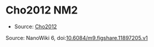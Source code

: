 <a name="material" />

# Cho2012 NM2
<script type="application/ld+json">
  {
    "@context": "https://schema.org/",
    "@type": "ChemicalSubstance",
    "@id": "https://egonw.github.io/nanowiki/nanowiki189.html#material",
    "http://purl.org/dc/terms/conformsTo":
      {
        "@type": "CreativeWork",
        "@id": "https://bioschemas.org/profiles/ChemicalSubstance/0.4-RELEASE/"
      },
    "identfier": "189",
    "name": "Cho2012 NM2",
    "url": "https://egonw.github.io/nanowiki/nanowiki189.html#material",
    "sameAs": "http://127.0.0.1/mediawiki/index.php/Special:URIResolver/Cho2012_NM2"
  }
</script>


* Source: [Cho2012](Cho2012.md)


Source: NanoWiki 6, doi:[10.6084/m9.figshare.11897205.v1](https://doi.org/10.6084/m9.figshare.11897205.v1)
